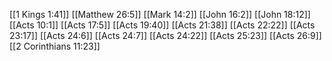 [[1 Kings 1:41]]
[[Matthew 26:5]]
[[Mark 14:2]]
[[John 16:2]]
[[John 18:12]]
[[Acts 10:1]]
[[Acts 17:5]]
[[Acts 19:40]]
[[Acts 21:38]]
[[Acts 22:22]]
[[Acts 23:17]]
[[Acts 24:6]]
[[Acts 24:7]]
[[Acts 24:22]]
[[Acts 25:23]]
[[Acts 26:9]]
[[2 Corinthians 11:23]]
